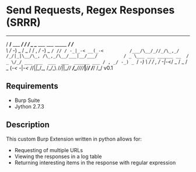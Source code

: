 # Send Requests, Regex Responses (SRRR)

   ____            __  ___                       __             
  / __/__ ___  ___/ / / _ \___ ___ ___ _____ ___/ /____         
 _\ \/ -_) _ \/ _  / / , _/ -_) _ `/ // / -_|_-< __(_-<         
/___/\__/_//_/\_,_/ /_/|_|\__/\_, /\_,_/\__/___|__/___/         
  / _ \___ ___ ______ __  / _ \/_/ ___ ___  ___  ___  ______ ___
 / , _/ -_) _ `/ -_) \ / / , _/ -_|_-</ _ \/ _ \/ _ \(_-< -_|_-<
/_/|_|\__/\_, /\__/_\_\ /_/|_|\__/___/ ___/\___/_//_/___|__/___/
         /___/                      /_/                    v0.1 
        
## Requirements

- Burp Suite
- Jython 2.7.3

## Description

This custom Burp Extension written in python allows for:
- Requesting of multiple URLs
- Viewing the responses in a log table
- Returning interesting items in the response with regular expression
